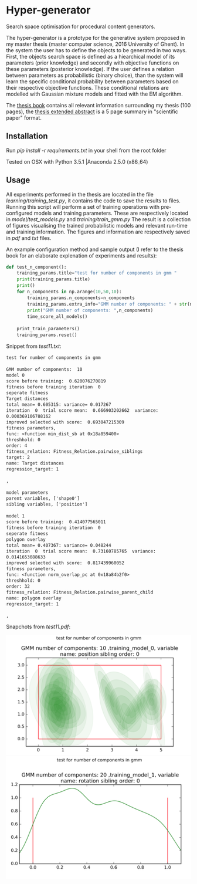 # Hyper-generator
Search space optimisation for procedural content generators.

The hyper-generator is a prototype for the generative system proposed in my master thesis (master computer science, 2016 University of Ghent). 
In the system the user has to define the objects to be generated in two ways.
First, the objects search space is defined as a hiearchical model of its parameters (prior knowledge) and secondly with objective functions on these parameters (posterior knowledge).
If the user defines a relation between parameters as probabilistic (binary choice), than the system will learn the specific conditional probability between parameters based on their respective objective functions.
These conditional relations are modelled with Gaussian mixture models and fitted with the EM algorithm.

The [thesis book](https://github.com/MetaDev/thesis-hypergenerator/blob/master/doc/HaraldDeBondt_2016_Thesis.pdf) contains all relevant information surrounding my thesis (100 pages), the [thesis extended abstract](https://github.com/MetaDev/thesis-hypergenerator/blob/master/doc/extended_abstract_HDB.pdf) is a 5 page summary in "scientific paper" format.

## Installation

Run *pip install -r requirements.txt* in your shell from the root folder

Tested on OSX with Python 3.5.1 |Anaconda 2.5.0 (x86_64)

## Usage

All experiments performed in the thesis are located in the file *learning/training_test.py*, it contains the code to save the results to files.
Running this script will perform a set of training operations with pre-configured models and training parameters.
These are respectively located in *model/test_models.py* and *training/train_gmm.py*
The result is a collection of figures visualising the trained probabilistic models and relevant run-time and training information.
The figures and information are respectively saved in *pdf* and *txt* files.

An example configuration method and sample output (I refer to the thesis book for an elaborate explenation of experiments and results):

```python
def test_n_component():
    training_params.title="test for number of components in gmm "
    print(training_params.title)
    print()
    for n_components in np.arange(10,50,10):
        training_params.n_components=n_components
        training_params.extra_info="GMM number of components: " + str(n_components)
        print("GMM number of components: ",n_components)
        time_score_all_models()

    print_train_parameters()
    training_params.reset()
```
Snippet from *test11.txt*:

```
test for number of components in gmm 

GMM number of components:  10
model 0
score before training:  0.620076270819
fitness before training iteration  0
seperate fitness
Target distances
total mean= 0.605315: variance= 0.017267
iteration  0  trial score mean:  0.666903202662  variance:  0.000369106788162
improved selected with score:  0.693047215309
fitness parameters,
func: <function min_dist_sb at 0x18a859400>
threshhold: 0
order: 4
fitness_relation: Fitness_Relation.pairwise_siblings
target: 2
name: Target distances
regression_target: 1

,

model parameters
parent variables, ['shape0']
sibling variables, ['position']

model 1
score before training:  0.414077565011
fitness before training iteration  0
seperate fitness
polygon overlay
total mean= 0.407367: variance= 0.048244
iteration  0  trial score mean:  0.73160785765  variance:  0.0141653088633
improved selected with score:  0.817439960052
fitness parameters,
func: <function norm_overlap_pc at 0x18a84b2f0>
threshhold: 0
order: 32
fitness_relation: Fitness_Relation.pairwise_parent_child
name: polygon overlay
regression_target: 1

,
```

Snapchots from *test11.pdf*:

![](https://github.com/MetaDev/thesis-hypergenerator/blob/master/doc/example_output_0.png)
![](https://github.com/MetaDev/thesis-hypergenerator/blob/master/doc/example_output_2.png)
